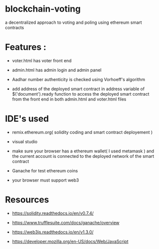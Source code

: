 # blockchain-voting
 a decentralized approach to voting and poling using ethereum smart contracts
 
 
# Features :
 - voter.html has voter front end
 
 - admin.html has admin login and admin panel
 
 - Aadhar number authenticity is checked using Vorhoeff's algorithm
 
 - add address of the deployed smart contract in address variable of $('document').ready function to access the deployed smart contract from the front end in both admin.html and  voter.html files
 
 
 # IDE's used
 - remix.ethereum.org( solidity coding and smart contract deployement )
 
 - visual studio
 
 
 - make sure your browser has a ethereum wallet( I used metamask ) and the current account is connected to the deployed network of the smart contract
 
 
 - Ganache for test ethereum coins
 
 
 - your browser must support web3
 
 # Resources
 
- https://solidity.readthedocs.io/en/v0.7.4/

- https://www.trufflesuite.com/docs/ganache/overview

- https://web3js.readthedocs.io/en/v1.3.0/

- https://developer.mozilla.org/en-US/docs/Web/JavaScript
 
 
